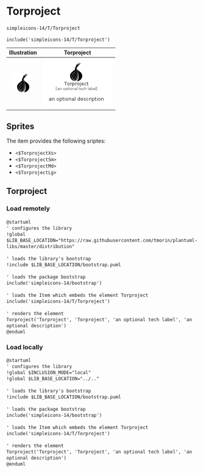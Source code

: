 # Torproject


```text
simpleicons-14/T/Torproject
```

```text
include('simpleicons-14/T/Torproject')
```



| Illustration | Torproject |
| :---: | :---: |
| ![illustration for Illustration](../../simpleicons-14/T/Torproject.png) | ![illustration for Torproject](../../simpleicons-14/T/Torproject.Local.png) |



## Sprites
The item provides the following sriptes:

- `<$TorprojectXs>`
- `<$TorprojectSm>`
- `<$TorprojectMd>`
- `<$TorprojectLg>`





## Torproject

### Load remotely
```plantuml
@startuml
' configures the library
!global $LIB_BASE_LOCATION="https://raw.githubusercontent.com/tmorin/plantuml-libs/master/distribution"

' loads the library's bootstrap
!include $LIB_BASE_LOCATION/bootstrap.puml

' loads the package bootstrap
include('simpleicons-14/bootstrap')

' loads the Item which embeds the element Torproject
include('simpleicons-14/T/Torproject')

' renders the element
Torproject('Torproject', 'Torproject', 'an optional tech label', 'an optional description')
@enduml
```

### Load locally
```plantuml
@startuml
' configures the library
!global $INCLUSION_MODE="local"
!global $LIB_BASE_LOCATION="../.."

' loads the library's bootstrap
!include $LIB_BASE_LOCATION/bootstrap.puml

' loads the package bootstrap
include('simpleicons-14/bootstrap')

' loads the Item which embeds the element Torproject
include('simpleicons-14/T/Torproject')

' renders the element
Torproject('Torproject', 'Torproject', 'an optional tech label', 'an optional description')
@enduml
```

